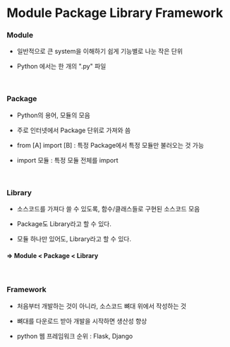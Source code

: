 # Module Package Library Framework



### Module

* 일반적으로 큰 system을 이해하기 쉽게 기능별로 나눈 작은 단위

* Python 에서는 한 개의 ".py" 파일

 <br> 

### Package

* Python의 용어, 모듈의 모음

* 주로 인터넷에서 Package 단위로 가져와 씀

* from [A] import [B] : 특정 Package에서 특정 모듈만 불러오는 것 가능

* import 모듈 : 특정 모듈 전체를 import

<br>

### Library

* 소스코드를 가져다 쓸 수 있도록, 함수/클래스들로 구현된 소스코드 모음

* Package도 Library라고 할 수 있다.

* 모듈 하나만 있어도, Library라고 할 수 있다.


#### => Module < Package < Library

<br>

### Framework

* 처음부터 개발하는 것이 아니라, 소스코드 뼈대 위에서 작성하는 것

* 뼈대를 다운로드 받아 개발을 시작하면 생산성 향상

* python 웹 프레임워크 순위 : Flask, Django

